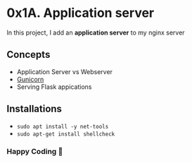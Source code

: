 # 0x1A. Application server
In this project, I add an **application server** to my nginx server

## Concepts
* Application Server vs Webserver
* [Gunicorn](https://docs.gunicorn.org/en/latest/run.html)
* Serving Flask appications

## Installations
* ``` sudo apt install -y net-tools ```
* ``` sudo apt-get install shellcheck ```

### Happy Coding 🚀
